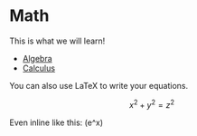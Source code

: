 # Math

This is what we will learn!

- [Algebra](content/algebra.html)
- [Calculus](content/calculus.html)

You can also use LaTeX to write your equations.

$$x^2 + y^2 = z^2$$

Even inline like this: \(e^x\)
